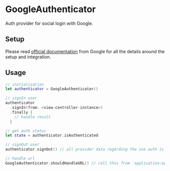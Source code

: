 # GoogleAuthenticator

Auth provider for social login with Google.

## Setup
Please read [official documentation](https://developers.google.com/identity/sign-in/ios/start-integrating) from Google for all the details around the setup and integration.

## Usage

```swift
// initialization
let authenticator = GoogleAuthenticator()

// signIn user
authenticator
  .signIn(from: <view-controller-instance>)
  .finally {
    // handle result
  }

// get auth status
let state = authenticator.isAuthenticated

// signOut user
authenticator.signOut() // all provider data regarding the use auth is cleared at this point

// handle url
GoogleAuthenticator.shouldHandleURL() // call this from `application:openURL:options:` in UIApplicationDelegate
```
